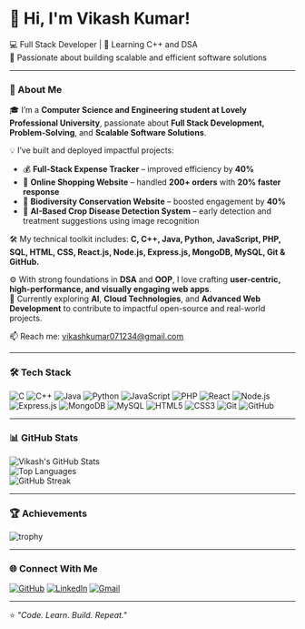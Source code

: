 # 👋 Hi, I'm Vikash Kumar!

💻 Full Stack Developer | 🌱 Learning C++ and DSA  
🚀 Passionate about building scalable and efficient software solutions

---

### 🧠 About Me
🎓 I’m a **Computer Science and Engineering student at Lovely Professional University**, passionate about **Full Stack Development, Problem-Solving**, and **Scalable Software Solutions**.

💡 I’ve built and deployed impactful projects:
- 💰 **Full-Stack Expense Tracker** – improved efficiency by **40%**
- 🛒 **Online Shopping Website** – handled **200+ orders** with **20% faster response**
- 🌿 **Biodiversity Conservation Website** – boosted engagement by **40%**
- 🤖 **AI-Based Crop Disease Detection System** – early detection and treatment suggestions using image recognition

🛠️ My technical toolkit includes:
**C, C++, Java, Python, JavaScript, PHP, SQL, HTML, CSS, React.js, Node.js, Express.js, MongoDB, MySQL, Git & GitHub.**

⚙️ With strong foundations in **DSA** and **OOP**, I love crafting **user-centric, high-performance, and visually engaging web apps**.  
🌱 Currently exploring **AI**, **Cloud Technologies**, and **Advanced Web Development** to contribute to impactful open-source and real-world projects.

📫 Reach me: [vikashkumar071234@gmail.com](mailto:vikashkumar071234@gmail.com)

---

### 🛠️ Tech Stack

![C](https://img.shields.io/badge/C-00599C?style=for-the-badge&logo=c&logoColor=white)
![C++](https://img.shields.io/badge/C++-00599C?style=for-the-badge&logo=c%2B%2B&logoColor=white)
![Java](https://img.shields.io/badge/Java-ED8B00?style=for-the-badge&logo=openjdk&logoColor=white)
![Python](https://img.shields.io/badge/Python-3776AB?style=for-the-badge&logo=python&logoColor=white)
![JavaScript](https://img.shields.io/badge/JavaScript-F7DF1E?style=for-the-badge&logo=javascript&logoColor=black)
![PHP](https://img.shields.io/badge/PHP-777BB4?style=for-the-badge&logo=php&logoColor=white)
![React](https://img.shields.io/badge/React-20232A?style=for-the-badge&logo=react&logoColor=61DAFB)
![Node.js](https://img.shields.io/badge/Node.js-43853D?style=for-the-badge&logo=node.js&logoColor=white)
![Express.js](https://img.shields.io/badge/Express.js-404D59?style=for-the-badge)
![MongoDB](https://img.shields.io/badge/MongoDB-4EA94B?style=for-the-badge&logo=mongodb&logoColor=white)
![MySQL](https://img.shields.io/badge/MySQL-005C84?style=for-the-badge&logo=mysql&logoColor=white)
![HTML5](https://img.shields.io/badge/HTML5-E34F26?style=for-the-badge&logo=html5&logoColor=white)
![CSS3](https://img.shields.io/badge/CSS3-1572B6?style=for-the-badge&logo=css3&logoColor=white)
![Git](https://img.shields.io/badge/Git-F05032?style=for-the-badge&logo=git&logoColor=white)
![GitHub](https://img.shields.io/badge/GitHub-181717?style=for-the-badge&logo=github)

---

### 📊 GitHub Stats

![Vikash's GitHub Stats](https://github-readme-stats.vercel.app/api?username=Vikashkumar071234&show_icons=true&theme=radical)  
![Top Languages](https://github-readme-stats.vercel.app/api/top-langs/?username=Vikashkumar071234&layout=compact&theme=radical)  
![GitHub Streak](https://github-readme-streak-stats.herokuapp.com/?user=Vikashkumar071234&theme=radical)

---

### 🏆 Achievements

![trophy](https://github-profile-trophy.vercel.app/?username=Vikashkumar071234&theme=radical&margin-w=10&margin-h=10)

---

### 🌐 Connect With Me

[![GitHub](https://img.shields.io/badge/GitHub-181717?style=for-the-badge&logo=github)](https://github.com/Vikashkumar071234)
[![LinkedIn](https://img.shields.io/badge/LinkedIn-0A66C2?style=for-the-badge&logo=linkedin&logoColor=white)](https://linkedin.com)
[![Gmail](https://img.shields.io/badge/Gmail-D14836?style=for-the-badge&logo=gmail&logoColor=white)](mailto:vikashkumar071234@gmail.com)

---
⭐ *"Code. Learn. Build. Repeat."*
